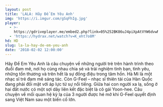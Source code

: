 ```yaml
---
layout: post
title: 'LALA: Hãy Để Em Yêu Anh'
img: 'https://i.imgur.com/gSqFhIg.jpg'
player:
  - >-
    https://gdriveplayer.me/embed2.php?link=05%252BK86uJ4piXpAtVYW6dvwNWbLexmS3AtUWvwEj9Fz4xT1lHWKbg5CZpWmNpELwcF2iWuPfWyeaBsOPuNMXPOPALFsnsRWxIvLbhqYCPvvXsaKZhGHyLhw9sHUwj04mQj4R92cUTJkQlZ2vUNRx%252Fpr5jlfNPInzcKyW1o5bXUSN6A3IBUUi03iiD6EQeR22gfQ95tQBjVVneDmVn2jcxmX
  - 'https://hydrax.net/watch?v=K_eht7o8M'
hd: HD
slug: la-la-hay-de-em-yeu-anh
date: '2018-02-02 12:00:00'
---
```

Hãy Để Em Yêu Anh là câu chuyện về những người trẻ trên hành trình theo đuổi đam mê, nơi họ cùng nhau chia sẻ và trải nghiệm tình bạn, tình yêu, những tổn thương và trên hết là sự đồng điệu trong tâm hồn. Hà Mi là một nhạc sĩ trẻ đam mê sáng tác. Còn G-Feel – nhạc sĩ thiên tài của Hàn Quốc đang phải đối mặt với áp lực từ sự nổi tiếng. Giữa hai con người xa lạ, sống ở hai đất nước có một sợi dây liên kết đặc biệt là cô gái Yoon-hee. Câu chuyện về mối quan hệ kỳ lạ của 3 người được hé mở khi G-Feel quyết định sang Việt Nam sau một biến cố lớn.
